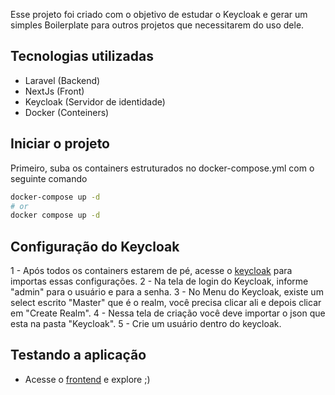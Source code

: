 Esse projeto foi criado com o objetivo de estudar o Keycloak e gerar um simples Boilerplate para outros projetos que necessitarem do uso dele.

## Tecnologias utilizadas
- Laravel (Backend)
- NextJs (Front)
- Keycloak (Servidor de identidade)
- Docker (Conteiners)

## Iniciar o projeto

Primeiro, suba os containers estruturados no docker-compose.yml com o seguinte comando

```bash
docker-compose up -d
# or
docker compose up -d
```

## Configuração do Keycloak
1 - Após todos os containers estarem de pé, acesse o [keycloak](http://localhost:8080) para importas essas configurações.
2 - Na tela de login do Keycloak, informe "admin" para o usuário e para a senha.
3 - No Menu do Keycloak, existe um select escrito "Master" que é o realm, você precisa clicar ali e depois clicar em "Create Realm".
4 - Nessa tela de criação você deve importar o json que esta na pasta "Keycloak".
5 - Crie um usuário dentro do keycloak.

## Testando a aplicação
- Acesse o [frontend](http://localhost:3000) e explore ;)
